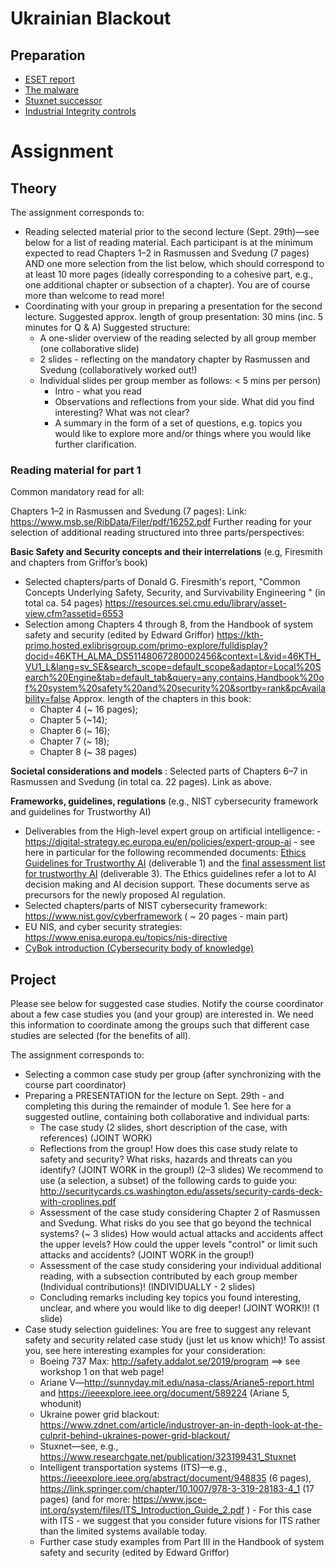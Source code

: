 # Ukrainian Blackout
## Preparation
- [ESET report](https://www.welivesecurity.com/wp-content/uploads/2017/06/Win32_Industroyer.pdf)
- [The malware](https://bestsecuritysearch.com/industroyer-malware-also-known-crash-override-stuxnets-successor/)
- [Stuxnet successor](https://www.welivesecurity.com/2017/06/19/industroyer-interview-ics-developed-decades-ago-no-security-mind/)
- [Industrial Integrity controls](https://www.welivesecurity.com/2017/06/19/industroyer-interview-ics-developed-decades-ago-no-security-mind/)

# Assignment
## Theory
The assignment corresponds to:

- Reading selected material prior to the second lecture (Sept. 29th)—see below for a list of reading material. Each participant is at the minimum expected to read Chapters 1–2 in Rasmussen and Svedung (7 pages) AND one more selection from the list below, which should correspond to at least 10 more pages (ideally corresponding to a cohesive part, e.g., one additional chapter or subsection of a chapter). You are of course more than welcome to read more!
- Coordinating with your group in preparing a presentation for the second lecture. Suggested approx. length of group presentation: 30 mins (inc. 5 minutes for Q & A)
Suggested structure:
  - A one-slider overview of the reading selected by all group member (one collaborative slide)
  - 2 slides - reflecting on the mandatory chapter by Rasmussen and Svedung (collaboratively worked out!)
  - Individual slides per group member as follows: < 5 mins per person)
    - Intro - what you read
    - Observations and reflections from your side. What did you find interesting? What was not clear?
    - A summary in the form of a set of questions, e.g. topics you would like to explore more and/or things where you would like further clarification.

### Reading material for part 1
Common mandatory read for all:

Chapters 1–2 in Rasmussen and Svedung (7 pages): Link: https://www.msb.se/RibData/Filer/pdf/16252.pdf 
Further reading for your selection of additional reading structured into three parts/perspectives:

**Basic Safety and Security concepts and their interrelations** (e.g, Firesmith and chapters from Griffor’s book)

- Selected chapters/parts of Donald G. Firesmith's report, "Common Concepts Underlying Safety, Security, and Survivability Engineering " (in total ca. 54 pages) https://resources.sei.cmu.edu/library/asset-view.cfm?assetid=6553
- Selection among Chapters 4 through 8, from the Handbook of system safety and security (edited by Edward Griffor) https://kth-primo.hosted.exlibrisgroup.com/primo-explore/fulldisplay?docid=46KTH_ALMA_DS51148067280002456&context=L&vid=46KTH_VU1_L&lang=sv_SE&search_scope=default_scope&adaptor=Local%20Search%20Engine&tab=default_tab&query=any,contains,Handbook%20of%20system%20safety%20and%20security%20&sortby=rank&pcAvailability=false
Approx. length of the chapters in this book:
  - Chapter 4 (~ 16 pages);
  - Chapter 5 (~14);
  - Chapter 6 (~ 16);
  - Chapter 7 (~ 18);
  - Chapter 8 (~ 38 pages)

**Societal considerations and models** : Selected parts of Chapters 6–7 in Rasmussen and Svedung (in total ca. 22 pages). Link as above.

**Frameworks, guidelines, regulations** (e.g., NIST cybersecurity framework and guidelines for Trustworthy AI)

- Deliverables from the High-level expert group on artificial intelligence: - https://digital-strategy.ec.europa.eu/en/policies/expert-group-ai  - see here in particular for the following recommended documents: [Ethics Guidelines for Trustworthy AI](https://canvas.kth.se/courses/30073/files/4600825/download) (deliverable 1) and the [final assessment list for trustworthy AI](https://canvas.kth.se/courses/30073/files/4600826?wrap=1) (deliverable 3). The Ethics guidelines refer a lot to AI decision making and AI decision support. These documents serve as precursors for the newly proposed AI regulation.
- Selected chapters/parts of NIST cybersecurity framework: https://www.nist.gov/cyberframework ( ~ 20 pages - main part)
- EU NIS, and cyber security strategies: https://www.enisa.europa.eu/topics/nis-directive
- [CyBok introduction (Cybersecurity body of knowledge)](https://www.cybok.org/media/downloads/Introduction_v1.1.0.pdf)

## Project
Please see below for suggested case studies. Notify the course coordinator about a few case studies you (and your group) are interested in. We need this information to coordinate among the groups such that different case studies are selected (for the benefits of all).

The assignment corresponds to:

- Selecting a common case study per group (after synchronizing with the course part coordinator)
- Preparing a PRESENTATION for the lecture on Sept. 29th - and completing this during the remainder of module 1. See here for a suggested outline, containing both collaborative and individual parts:
  - The case study (2 slides, short description of the case, with references) (JOINT WORK)
  - Reflections from the group! How does this case study relate to safety and security? What risks, hazards and threats can you identify? (JOINT WORK in the group!) (2–3 slides) We recommend to use (a selection, a subset) of the following cards to guide you: http://securitycards.cs.washington.edu/assets/security-cards-deck-with-croplines.pdf
  - Assessment of the case study considering Chapter 2 of Rasmussen and Svedung. What risks do you see that go beyond the technical systems? (~ 3 slides) How would actual attacks and accidents affect the upper levels? How could the upper levels "control" or limit such attacks and accidents? (JOINT WORK in the group!)
  - Assessment of the case study considering your individual additional reading, with a subsection contributed by each group member (Individual contributions)! (INDIVIDUALLY - 2 slides)
  - Concluding remarks including key topics you found interesting, unclear, and where you would like to dig deeper! (JOINT WORK!)! (1 slide)
- Case study selection guidelines: You are free to suggest any relevant safety and security related case study (just let us know which)! To assist you, see here interesting examples for your consideration:
  - Boeing 737 Max: http://safety.addalot.se/2019/program  ==> see workshop 1 on that web page!
  - Ariane V—http://sunnyday.mit.edu/nasa-class/Ariane5-report.html  and https://ieeexplore.ieee.org/document/589224  (Ariane 5, whodunit)
  - Ukraine power grid blackout: https://www.zdnet.com/article/industroyer-an-in-depth-look-at-the-culprit-behind-ukraines-power-grid-blackout/ 
  - Stuxnet—see, e.g., https://www.researchgate.net/publication/323199431_Stuxnet 
  - Intelligent transportation systems (ITS)—e.g., https://ieeexplore.ieee.org/abstract/document/948835  (6 pages), https://link.springer.com/chapter/10.1007/978-3-319-28183-4_1  (17 pages) (and for more: https://www.jsce-int.org/system/files/ITS_Introduction_Guide_2.pdf )  - For this case with ITS - we suggest that you consider future visions for ITS rather than the limited systems available today.
  - Further case study examples from Part III in the Handbook of system safety and security (edited by Edward Griffor)
